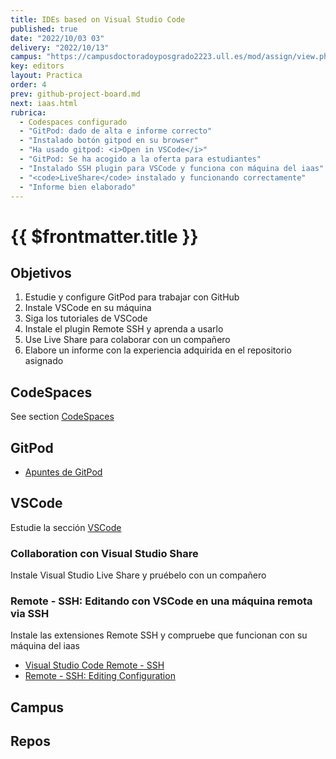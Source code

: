 ```yaml
---
title: IDEs based on Visual Studio Code
published: true
date: "2022/10/03 03"
delivery: "2022/10/13"
campus: "https://campusdoctoradoyposgrado2223.ull.es/mod/assign/view.php?id=24627"
key: editors
layout: Practica
order: 4
prev: github-project-board.md
next: iaas.html
rubrica:
  - Codespaces configurado
  - "GitPod: dado de alta e informe correcto"
  - "Instalado botón gitpod en su browser"
  - "Ha usado gitpod: <i>Open in VSCode</i>"
  - "GitPod: Se ha acogido a la oferta para estudiantes"
  - "Instalado SSH plugin para VSCode y funciona con máquina del iaas"
  - "<code>LiveShare</code> instalado y funcionando correctamente"
  - "Informe bien elaborado"
---
```


# {{ $frontmatter.title }}


## Objetivos

1. Estudie y configure GitPod para trabajar con GitHub
2. Instale VSCode en su máquina
3. Siga los tutoriales de VSCode
4. Instale el plugin Remote SSH  y aprenda a usarlo
5. Use Live Share para colaborar con un compañero
6. Elabore un informe con la experiencia adquirida en el repositorio asignado


## CodeSpaces

See section [CodeSpaces](/temas/introduccion-a-javascript/codespaces)

## GitPod

* [Apuntes de GitPod](/temas/introduccion-a-javascript/gitpod)


## VSCode

Estudie la sección [VSCode](/temas/introduccion-a-javascript/vscode)

###  Collaboration con Visual Studio Share

Instale Visual Studio Live Share y pruébelo con un compañero

### Remote - SSH: Editando con VSCode en una máquina remota via SSH 

Instale las extensiones Remote SSH y compruebe que funcionan con su máquina del iaas

* [Visual Studio Code Remote - SSH](https://marketplace.visualstudio.com/items?itemName=ms-vscode-remote.remote-ssh)
* [Remote - SSH: Editing Configuration](https://marketplace.visualstudio.com/items?itemName=ms-vscode-remote.remote-ssh-edit)

## Campus 

<campus></campus>

## Repos

<repos> </repos>

<!--
### Multi-Root Workspaces

- [Multi-Root Workspaces](https://code.visualstudio.com/docs/editor/multi-root-workspaces)

### Using React in VSCode

- [Using React in VSCode](https://code.visualstudio.com/docs/nodejs/reactjs-tutorial)

### Integrate with External Tools via Tasks

- [Integrate with External Tools via Tasks](https://code.visualstudio.com/docs/editor/tasks)


### Web Bookmarks

- <a href="https://marketplace.visualstudio.com/items?itemName=alu0100997910.webbookmarks" target="_blank">MarketPlace: Web Bookmarks a VSCode Extension by Alejandro Gonzalez Alonso</a> 
- <a href="https://marketplace.visualstudio.com/items?itemName=alu0100997910.webbookmarks" target="_blank">GitHub Repo: Web Bookmarks a VSCode Extension by Alejandro Gonzalez Alonso</a> 

### Localización del Fichero de Configuración `settings.json`

Depending on your platform, the user settings file is located here:

- Windows %APPDATA%\Code\User\settings.json
- macOS $HOME/Library/ApplicationSupport/Code/User/settings.json
- Linux $HOME/.config/Code/User/settings.json
- The workspace setting file is located under the .vscode folder in your root folder.
-->

